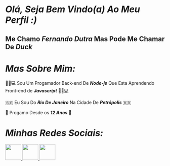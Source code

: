 # ***Olá, Seja Bem Vindo(a) Ao Meu Perfil :)***

## Me Chamo ***Fernando Dutra*** Mas Pode Me Chamar De ***Duck***

# ***Mas Sobre Mim:***

👨‍💻💻 Sou Um Progamador Back-end De ***Node-js*** Que Esta Aprendendo Front-end de ***Javascript*** 👨‍💻💻

🇧🇷 Eu Sou Do ***Rio De Janeiro*** Na Cidade De ***Petrópolis*** 🇧🇷

🧒 Progamo Desde os ***12 Anos*** 🧒 

# ***Minhas Redes Sociais:***

<div>
    <a href="https://twitter.com/SrVoid__"><!--Twitter-->
    <img height="50cm" src="https://img.shields.io/badge/Twitter-1DA1F2?style=for-the-badge&logo=twitter&logoColor=white">
    <a href="https://www.instagram.com/srduck__/"><!--Instagram-->
    <img height="50cm" src="https://img.shields.io/badge/Instagram-E4405F?style=for-the-badge&logo=instagram&logoColor=white">
    <a href="https://www.youtube.com/channel/UCwx0ZmftvUEpotkKnKZiJqQ"><!--Youtube-->
    <img height="50cm" src="https://img.shields.io/badge/YouTube-FF0000?style=for-the-badge&logo=youtube&logoColor=white">
</div>
